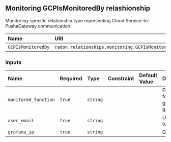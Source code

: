 ## Monitoring GCPIsMonitoredBy relashionship

Monitoring-specific relationship type representing Cloud Service-to-PushaGateway communication

| Name               | URI                                               | Version | Derived From                     |
| :----------------- | :------------------------------------------------ | :------ | :------------------------------- |
| `GCPIsMonitoredBy` | `radon.relationships.monitoring.GCPIsMonitoredBy` | 1.0.0   | `tosca.relationships.ConnectsTo` |

### Inputs

| Name                 | Required | Type     | Constraint | Default Value | Description                       |
| :------------------- | :------- | :------- | :--------- | :------------ | :-------------------------------- |
| `monitored_function` | `true`   | `string` |            |               | Function for the generated graphs |
| `user_email`         | `true`   | `string` |            |               | User Email to Grafana             |
| `grafana_ip`         | `true`   | `string` |            |               | Grafana ip                        |
